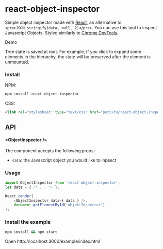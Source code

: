 react-object-inspector
=====================

Simple object inspector made with [React](http://facebook.github.io/react/), an alternative to `<pre>JSON.stringify(data, null, 2)</pre>`. You can use this tool to inspect Javascript Objects. Styled similarly to [Chrome DevTools](https://developer.chrome.com/devtools).

Demo

Tree state is saved at root. For example, if you click to expand some elements in the hierarchy, the state will be preserved after the element is unmounted.

### Install

NPM:
```sh
npm install react-object-inspector
```

CSS:
```html
<link rel="stylesheet" type="text/css" href="path/to/react-object-inspector.css">
```

## API
#### &lt;ObjectInspector />
The component accepts the following props:
- `data`: the Javascript object you would like to inpsect

### Usage
```js
import ObjectInspector from 'react-object-inspector';
let data = { /* ... */ };

React.render(
    <ObjectInspector data={ data } />,
    document.getElementById('objectInspector')
);
```

### Install the example
```sh
npm install && npm start
```
Open http://localhost:3000/example/index.html
